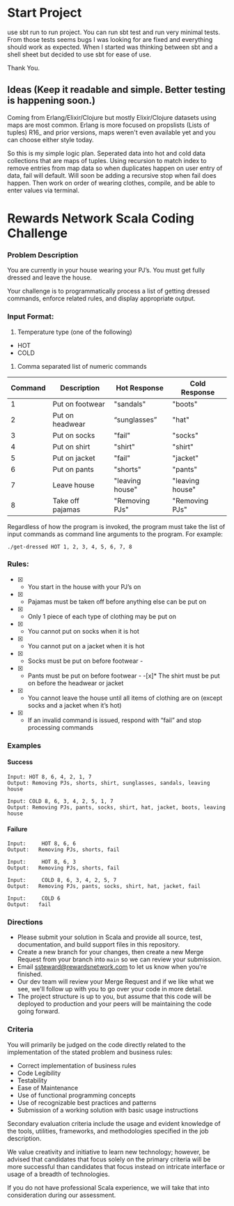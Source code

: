 # Start Project
  use sbt run to run project. You can run sbt test and run very minimal tests. From those tests seems bugs I was looking for are fixed and everything should work as expected. 
  When I started was thinking between sbt and a shell sheet but decided to use sbt for ease of use. 

  Thank You. 

## Ideas (Keep it readable and simple. Better testing is happening soon.)
Coming from Erlang/Elixir/Clojure but mostly Elixir/Clojure datasets using maps are most
common. Erlang is more focused on propslists (Lists of tuples) R16_ and prior versions, maps weren't even available yet and you can choose either style today. 
 
So this is my simple logic plan. 
Seperated data into hot and cold data collections that are maps of tuples.
Using recursion to match index to remove entries from map data so when duplicates happen on
user entry of data, fail will default. Will soon be adding a recursive stop when fail does happen.
Then work on order of wearing clothes, compile, and be able to enter values via terminal.






# Rewards Network Scala Coding Challenge

### Problem Description
You are currently in your house wearing your PJ’s. You must get fully dressed and leave the house.

Your challenge is to programmatically process a list of getting dressed commands, enforce related rules, and display appropriate output.

### Input Format:
1. Temperature type (one of the following)
* HOT
* COLD

1. Comma separated list of numeric commands

| Command | Description | Hot Response | Cold Response |
| ------ | ------ | ------ | ------ |
| 1 | Put on footwear | "sandals" | "boots" |
| 2 | Put on headwear | “sunglasses” | "hat" |
| 3 | Put on socks | "fail"  | "socks" |
| 4 | Put on shirt | "shirt" | "shirt" |
| 5 | Put on jacket | "fail" | "jacket" |
| 6 | Put on pants | "shorts" | "pants" |
| 7 | Leave house | "leaving house" | "leaving house" |
| 8 | Take off pajamas | "Removing PJs" | "Removing PJs" |

Regardless of how the program is invoked, the program must take the list of input commands as command line arguments to the program.  For example:

```
./get-dressed HOT 1, 2, 3, 4, 5, 6, 7, 8
```

### Rules:
-[x] * You start in the house with your PJ’s on
-[x] * Pajamas must be taken off before anything else can be put on
-[x] * Only 1 piece of each type of clothing may be put on
-[x] * You cannot put on socks when it is hot 
-[x] * You cannot put on a jacket when it is hot
-[x] * Socks must be put on before footwear -
-[x] * Pants must be put on before footwear - 
-[x]* The shirt must be put on before the headwear or jacket 
-[x] * You cannot leave the house until all items of clothing are on (except socks and a jacket when it’s hot) 
-[x] * If an invalid command is issued, respond with “fail” and stop processing commands


### Examples

#### Success
```
Input: HOT 8, 6, 4, 2, 1, 7
Output: Removing PJs, shorts, shirt, sunglasses, sandals, leaving house
```
```
Input: COLD 8, 6, 3, 4, 2, 5, 1, 7
Output: Removing PJs, pants, socks, shirt, hat, jacket, boots, leaving house
```

#### Failure
```
Input:     HOT 8, 6, 6
Output:   Removing PJs, shorts, fail
```
```
Input:     HOT 8, 6, 3
Output:   Removing PJs, shorts, fail
```
```
Input:     COLD 8, 6, 3, 4, 2, 5, 7
Output:   Removing PJs, pants, socks, shirt, hat, jacket, fail
```
```
Input:     COLD 6
Output:   fail
```

### Directions
* Please submit your solution in Scala and provide all source, test, documentation, and build support files in this repository. 
* Create a new branch for your changes, then create a new Merge Request from your branch into `main` so we can review your submission.  
* Email <ssteward@rewardsnetwork.com> to let us know when you're finished. 
* Our dev team will review your Merge Request and if we like what we see, we'll follow up with you to go over your code in more detail.
* The project structure is up to you, but assume that this code will be deployed to production and your peers will be maintaining the code going forward.

### Criteria
You will primarily be judged on the code directly related to the implementation of the stated problem and business rules:

* Correct implementation of business rules
* Code Legibility
* Testability
* Ease of Maintenance
* Use of functional programming concepts
* Use of recognizable best practices and patterns
* Submission of a working solution with basic usage instructions

Secondary evaluation criteria include the usage and evident knowledge of the tools, utilities, frameworks, and methodologies specified in the job description.

We value creativity and initiative to learn new technology; however, be advised that candidates that focus solely on the primary criteria will be more successful than candidates that focus instead on intricate interface or usage of a breadth of technologies.

If you do not have professional Scala experience, we will take that into consideration during our assessment. 

